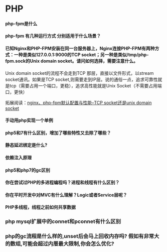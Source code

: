 # PHP

#### php-fpm是什么

#### php-fpm 有几种运行方式 分别适用于什么场景？

#### 已知Nginx和PHP-FPM安装在同一台服务器上，Nginx连接PHP-FPM有两种方式：一种是类似127.0.0.1:9000的TCP socket；另一种是类似/tmp/php-fpm.sock的Unix domain socket。请问如何选择，需要注意什么。
Unix domain socket的流程不会走到TCP 那层，直接以文件形式，以stream socket通讯。如果是TCP socket,则需要走到IP层。说的通俗一点，追求可靠性就是tcp（需要占用一个端口，更稳），追求高性能就是Unix Socket（不需要占用端口，更快）

拓展阅读：[nginx、php-fpm默认配置与性能–TCP socket还是unix domain socket](https://www.cnxct.com/default-configuration-and-performance-of-nginx-phpfpm-and-tcp-socket-or-unix-domain-socket//)

#### 手动用php实现一个单例

#### php5和7有什么区别，增加了哪些特性又去除了哪些？

#### 静态延迟绑定是什么?

#### 依赖注入原理

#### php5和php7的gc区别

#### 你在尝试过PHP的多进程编程吗？进程和线程有什么区别？

#### 你在平时开发中对MVC有什么理解？Logic或者Service层呢？

#### PHP多线程，线程之前如何共享数据


### php mysql扩展中的connet和pconnet有什么区别

### php的gc流程是什么样的,unset后会马上回收内存吗? 假如有非常大的数组,可能会超过内厝最大限制,你会怎么优化?
